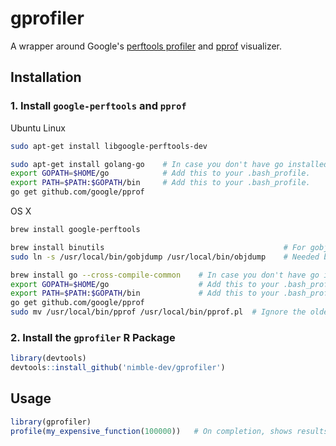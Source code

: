# gprofiler

A wrapper around Google's
[perftools profiler](https://github.com/gperftools/gperftools) and
[pprof](https://github.com/google/pprof) visualizer.

## Installation

### 1. Install `google-perftools` and `pprof`

Ubuntu Linux
```sh
sudo apt-get install libgoogle-perftools-dev

sudo apt-get install golang-go    # In case you don't have go installed.
export GOPATH=$HOME/go            # Add this to your .bash_profile.
export PATH=$PATH:$GOPATH/bin     # Add this to your .bash_profile.
go get github.com/google/pprof
```

OS X
```sh
brew install google-perftools

brew install binutils                                        # For gobjdump.
sudo ln -s /usr/local/bin/gobjdump /usr/local/bin/objdump    # Needed by pprof.

brew install go --cross-compile-common    # In case you don't have go installed.
export GOPATH=$HOME/go                    # Add this to your .bash_profile.
export PATH=$PATH:$GOPATH/bin             # Add this to your .bash_profile.
go get github.com/google/pprof
sudo mv /usr/local/bin/pprof /usr/local/bin/pprof.pl  # Ignore the older pprof.
```

### 2. Install the `gprofiler` R Package

```r
library(devtools)
devtools::install_github('nimble-dev/gprofiler')
```

## Usage

```r
library(gprofiler)
profile(my_expensive_function(100000))   # On completion, shows results in a web browser.
```
